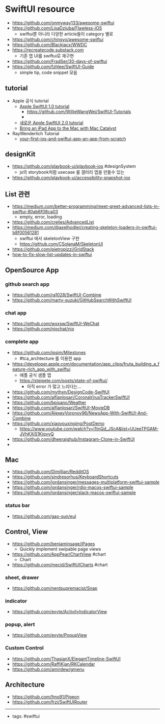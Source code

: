# SwiftUI resource
- https://github.com/onmyway133/awesome-swiftui
- https://github.com/LisaDziuba/Flawless-iOS
	- swiftui뿐 아니라 다양한 article들이 category 별로
- https://github.com/chinsyo/awesome-swiftui
- https://github.com/Blackjacx/WWDC
- https://recreatecode.substack.com
	- 기존 앱 UI를 swiftui로 재구현
- https://github.com/FradSer/30-days-of-swiftui
- https://github.com/fzhlee/SwiftUI-Guide
	- simple tip, code snippet 모음 

## tutorial 
- Apple 공식 tutorial
	- [Apple SwiftUI 1.0 tutorial](https://developer.apple.com/tutorials/swiftui/creating-and-combining-views)
		- https://github.com/WillieWangWei/SwiftUI-Tutorials
		- 
	- [새로운 Apple SwiftUI 2.0 tutorial](https://developer.apple.com/tutorials/app-dev-training)
	- [Bring an iPad App to the Mac with Mac Catalyst](https://developer.apple.com/tutorials/mac-catalyst)
- RayWenderlich Tutorial
	- [your-first-ios-and-swiftui-app-an-app-from-scratch](https://www.raywenderlich.com/17493408-your-first-ios-and-swiftui-app-an-app-from-scratch)
	
## designKit
- https://github.com/playbook-ui/playbook-ios #designSystem 
	- js의 storybook처럼 usecase 를 갤러리 앱을 만들수 있는 
- https://github.com/playbook-ui/accessibility-snapshot-ios 


## List 관련
- https://medium.com/better-programming/meet-greet-advanced-lists-in-swiftui-80ab6f08ca03
	- empty, error, loading 
- https://github.com/crelies/AdvancedList
- https://medium.com/@axelhodler/creating-skeleton-loaders-in-swiftui-b8f00561281
	- swiftui 에서 skeletonView 구현 
	- https://github.com/CSolanaM/SkeletonUI
- https://github.com/pietropizzi/GridStack
- [how-to-fix-slow-list-updates-in-swiftui](https://www.hackingwithswift.com/articles/210/how-to-fix-slow-list-updates-in-swiftui)


	
## OpenSource App
### github search app
- https://github.com/ra1028/SwiftUI-Combine
- https://github.com/marty-suzuki/GitHubSearchWithSwiftUI
### chat app
- https://github.com/wxxsw/SwiftUI-WeChat
- https://github.com/niochat/nio

### complete app
- https://github.com/jpsim/Milestones
	- #tca_archtecture 를 이용한  app
- https://developer.apple.com/documentation/app_clips/fruta_building_a_feature-rich_app_with_swiftui
	- 애플 공식 샘플 앱
	- https://steipete.com/posts/state-of-swiftui/
		- 아직 error 가 많고 느리다는...
- https://github.com/mythxn/DesignCode-SwiftUI
- https://github.com/alfianlosari/CoronaVirusTrackerSwiftUI
- https://github.com/bpisano/Weather
- https://github.com/alfianlosari/SwiftUI-MovieDB
- https://github.com/AlexeyVoronov96/NewsApp-With-SwiftUI-And-Combine
- https://github.com/xiaoyouxinqing/PostDemo
	- https://www.youtube.com/watch?v=l1tnQd_JScA&list=UUeeTPGAM-JVhKXiS1KjqvvQ
- https://github.com/dheerajghub/Instagram-Clone-in-SwiftUI
- 

## Mac
- https://github.com/Dimillian/RedditOS
- https://github.com/sindresorhus/KeyboardShortcuts
- https://github.com/jordansinger/messages-multiplatform-swiftui-sample
- https://github.com/jordansinger/rdio-macos-swiftui-sample
- https://github.com/jordansinger/slack-macos-swiftui-sample

### status bar
- https://github.com/gao-sun/eul


## Control, View
- https://github.com/benjaminsage/iPages
	- Quickly implement swipable page views 
- https://github.com/AppPear/ChartView #chart 
	- Chart
- https://github.com/mecid/SwiftUICharts #chart 


### sheet, drawer
- https://github.com/nerdsupremacist/Snap
### indicator
- https://github.com/exyte/ActivityIndicatorView
### popup, alert
- https://github.com/exyte/PopupView
### Custom Control
- https://github.com/ThasianX/ElegantTimeline-SwiftUI
- https://github.com/RaffiKian/RKCalendar
- https://github.com/amirdew/gmenu


## Architecture
- https://github.com/fmo91/Pigeon
- https://github.com/frzi/SwiftUIRouter
---
- tags: #swiftui 
